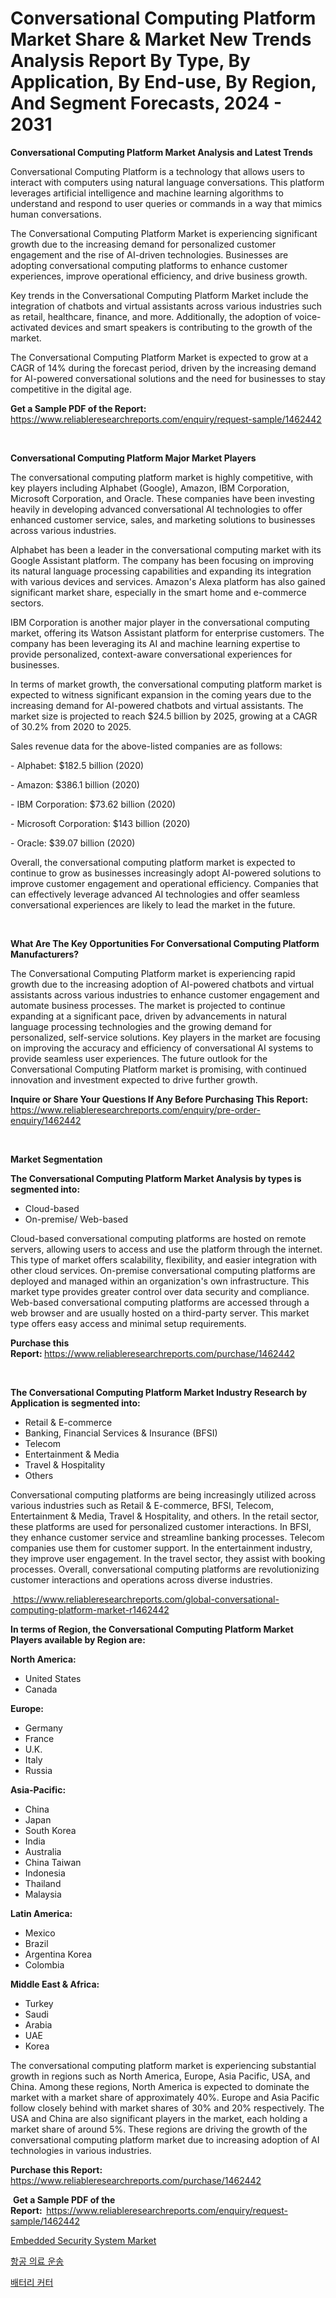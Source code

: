 <p><h1>Conversational Computing Platform Market Share & Market New Trends Analysis Report By Type, By Application, By End-use, By Region, And Segment Forecasts, 2024 - 2031</h1></p><p><strong>Conversational Computing Platform Market Analysis and Latest Trends</strong></p>
<p><p>Conversational Computing Platform is a technology that allows users to interact with computers using natural language conversations. This platform leverages artificial intelligence and machine learning algorithms to understand and respond to user queries or commands in a way that mimics human conversations.</p><p>The Conversational Computing Platform Market is experiencing significant growth due to the increasing demand for personalized customer engagement and the rise of AI-driven technologies. Businesses are adopting conversational computing platforms to enhance customer experiences, improve operational efficiency, and drive business growth.</p><p>Key trends in the Conversational Computing Platform Market include the integration of chatbots and virtual assistants across various industries such as retail, healthcare, finance, and more. Additionally, the adoption of voice-activated devices and smart speakers is contributing to the growth of the market.</p><p>The Conversational Computing Platform Market is expected to grow at a CAGR of 14% during the forecast period, driven by the increasing demand for AI-powered conversational solutions and the need for businesses to stay competitive in the digital age.</p></p>
<p><strong>Get a Sample PDF of the Report:&nbsp;</strong> <a href="https://www.reliableresearchreports.com/enquiry/request-sample/1462442">https://www.reliableresearchreports.com/enquiry/request-sample/1462442</a></p>
<p>&nbsp;</p>
<p><strong>Conversational Computing Platform Major Market Players</strong></p>
<p><p>The conversational computing platform market is highly competitive, with key players including Alphabet (Google), Amazon, IBM Corporation, Microsoft Corporation, and Oracle. These companies have been investing heavily in developing advanced conversational AI technologies to offer enhanced customer service, sales, and marketing solutions to businesses across various industries.</p><p>Alphabet has been a leader in the conversational computing market with its Google Assistant platform. The company has been focusing on improving its natural language processing capabilities and expanding its integration with various devices and services. Amazon's Alexa platform has also gained significant market share, especially in the smart home and e-commerce sectors.</p><p>IBM Corporation is another major player in the conversational computing market, offering its Watson Assistant platform for enterprise customers. The company has been leveraging its AI and machine learning expertise to provide personalized, context-aware conversational experiences for businesses.</p><p>In terms of market growth, the conversational computing platform market is expected to witness significant expansion in the coming years due to the increasing demand for AI-powered chatbots and virtual assistants. The market size is projected to reach $24.5 billion by 2025, growing at a CAGR of 30.2% from 2020 to 2025.</p><p>Sales revenue data for the above-listed companies are as follows:</p><p>- Alphabet: $182.5 billion (2020)</p><p>- Amazon: $386.1 billion (2020)</p><p>- IBM Corporation: $73.62 billion (2020)</p><p>- Microsoft Corporation: $143 billion (2020)</p><p>- Oracle: $39.07 billion (2020)</p><p>Overall, the conversational computing platform market is expected to continue to grow as businesses increasingly adopt AI-powered solutions to improve customer engagement and operational efficiency. Companies that can effectively leverage advanced AI technologies and offer seamless conversational experiences are likely to lead the market in the future.</p></p>
<p>&nbsp;</p>
<p><strong>What Are The Key Opportunities For Conversational Computing Platform Manufacturers?</strong></p>
<p><p>The Conversational Computing Platform market is experiencing rapid growth due to the increasing adoption of AI-powered chatbots and virtual assistants across various industries to enhance customer engagement and automate business processes. The market is projected to continue expanding at a significant pace, driven by advancements in natural language processing technologies and the growing demand for personalized, self-service solutions. Key players in the market are focusing on improving the accuracy and efficiency of conversational AI systems to provide seamless user experiences. The future outlook for the Conversational Computing Platform market is promising, with continued innovation and investment expected to drive further growth.</p></p>
<p><strong>Inquire or Share Your Questions If Any Before Purchasing This Report:</strong> <a href="https://www.reliableresearchreports.com/enquiry/pre-order-enquiry/1462442">https://www.reliableresearchreports.com/enquiry/pre-order-enquiry/1462442</a></p>
<p>&nbsp;</p>
<p><strong>Market Segmentation</strong></p>
<p><strong>The Conversational Computing Platform Market Analysis by types is segmented into:</strong></p>
<p><ul><li>Cloud-based</li><li>On-premise/ Web-based</li></ul></p>
<p><p>Cloud-based conversational computing platforms are hosted on remote servers, allowing users to access and use the platform through the internet. This type of market offers scalability, flexibility, and easier integration with other cloud services. On-premise conversational computing platforms are deployed and managed within an organization's own infrastructure. This market type provides greater control over data security and compliance. Web-based conversational computing platforms are accessed through a web browser and are usually hosted on a third-party server. This market type offers easy access and minimal setup requirements.</p></p>
<p><strong>Purchase this Report:&nbsp;</strong><a href="https://www.reliableresearchreports.com/purchase/1462442">https://www.reliableresearchreports.com/purchase/1462442</a></p>
<p>&nbsp;</p>
<p><strong>The Conversational Computing Platform Market Industry Research by Application is segmented into:</strong></p>
<p><ul><li>Retail & E-commerce</li><li>Banking, Financial Services & Insurance (BFSI)</li><li>Telecom</li><li>Entertainment & Media</li><li>Travel & Hospitality</li><li>Others</li></ul></p>
<p><p>Conversational computing platforms are being increasingly utilized across various industries such as Retail & E-commerce, BFSI, Telecom, Entertainment & Media, Travel & Hospitality, and others. In the retail sector, these platforms are used for personalized customer interactions. In BFSI, they enhance customer service and streamline banking processes. Telecom companies use them for customer support. In the entertainment industry, they improve user engagement. In the travel sector, they assist with booking processes. Overall, conversational computing platforms are revolutionizing customer interactions and operations across diverse industries.</p></p>
<p><a href="https://www.reliableresearchreports.com/global-conversational-computing-platform-market-r1462442">&nbsp;https://www.reliableresearchreports.com/global-conversational-computing-platform-market-r1462442</a></p>
<p><strong>In terms of Region, the Conversational Computing Platform Market Players available by Region are:</strong></p>
<p>
    <p> <strong> North America: </strong>
        <ul>
            <li>United States</li>
            <li>Canada</li>
        </ul>
        </p> 
    <p> <strong> Europe: </strong>
        <ul>
            <li>Germany</li>
            <li>France</li>
            <li>U.K.</li>
            <li>Italy</li>
            <li>Russia</li>
        </ul>
        </p> 
    <p> <strong> Asia-Pacific: </strong>
        <ul>
            <li>China</li>
            <li>Japan</li>
            <li>South Korea</li>
            <li>India</li>
            <li>Australia</li>
            <li>China Taiwan</li>
            <li>Indonesia</li>
            <li>Thailand</li>
            <li>Malaysia</li>
        </ul>
        </p> 
    <p> <strong> Latin America: </strong>
        <ul>
            <li>Mexico</li>
            <li>Brazil</li>
            <li>Argentina Korea</li>
            <li>Colombia</li>
        </ul>
        </p> 
    <p> <strong> Middle East & Africa: </strong>
        <ul>
            <li>Turkey</li>
            <li>Saudi</li>
            <li>Arabia</li>
            <li>UAE</li>
            <li>Korea</li>
        </ul>
    </p>
    </p>
<p><p>The conversational computing platform market is experiencing substantial growth in regions such as North America, Europe, Asia Pacific, USA, and China. Among these regions, North America is expected to dominate the market with a market share of approximately 40%. Europe and Asia Pacific follow closely behind with market shares of 30% and 20% respectively. The USA and China are also significant players in the market, each holding a market share of around 5%. These regions are driving the growth of the conversational computing platform market due to increasing adoption of AI technologies in various industries.</p></p>
<p><strong>Purchase this Report: </strong><a href="https://www.reliableresearchreports.com/purchase/1462442">https://www.reliableresearchreports.com/purchase/1462442</a></p>
<p>&nbsp;<strong>Get a Sample PDF of the Report:&nbsp;&nbsp;</strong><a href="https://www.reliableresearchreports.com/enquiry/request-sample/1462442">https://www.reliableresearchreports.com/enquiry/request-sample/1462442</a></p>
<p><strong></strong></p>
<p><p><a href="https://github.com/RichRobinson5/Market-Research-Report-List-5/blob/main/embedded-security-system-market.md">Embedded Security System Market</a></p><p><a href="https://medium.com/@juddmetz/%EA%B3%B5%EA%B8%B0-%EC%9D%98%EB%A3%8C-%EC%9A%B4%EC%86%A1-%EC%8B%9C%EC%9E%A5-%EA%B7%9C%EB%AA%A8-%EC%8B%9C%EC%9E%A5-%EC%A0%84%EB%A7%9D-%EB%B0%8F-%EC%8B%9C%EC%9E%A5-%EC%98%88%EC%B8%A1-2024%EB%85%84%EB%B6%80%ED%84%B0-2031%EB%85%84-70901ef3cc48">항공 의료 운송</a></p><p><a href="https://medium.com/@delaneywill28/%EB%B0%B0%ED%84%B0%EB%A6%AC-%EC%BB%A4%ED%84%B0-%EC%8B%9C%EC%9E%A5-%EB%B6%84%EC%84%9D-%EA%B7%B8-cagr-%EC%8B%9C%EC%9E%A5-%EC%84%B8%EB%B6%84%ED%99%94-%EB%B0%8F-%EA%B8%80%EB%A1%9C%EB%B2%8C-%EC%82%B0%EC%97%85-%EA%B0%9C%EC%9A%94-f5b60d61d377">배터리 커터</a></p></p>